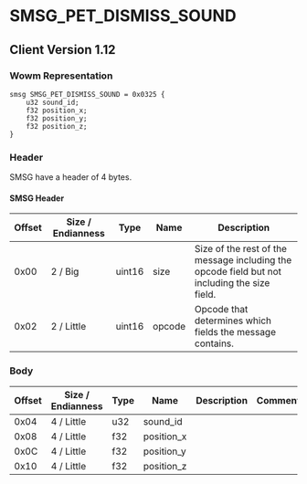 # SMSG_PET_DISMISS_SOUND

## Client Version 1.12

### Wowm Representation
```rust,ignore
smsg SMSG_PET_DISMISS_SOUND = 0x0325 {
    u32 sound_id;
    f32 position_x;
    f32 position_y;
    f32 position_z;
}
```
### Header

SMSG have a header of 4 bytes.

#### SMSG Header

| Offset | Size / Endianness | Type   | Name   | Description |
| ------ | ----------------- | ------ | ------ | ----------- |
| 0x00   | 2 / Big           | uint16 | size   | Size of the rest of the message including the opcode field but not including the size field.|
| 0x02   | 2 / Little        | uint16 | opcode | Opcode that determines which fields the message contains.|

### Body

| Offset | Size / Endianness | Type | Name | Description | Comment |
| ------ | ----------------- | ---- | ---- | ----------- | ------- |
| 0x04 | 4 / Little | u32 | sound_id |  |  |
| 0x08 | 4 / Little | f32 | position_x |  |  |
| 0x0C | 4 / Little | f32 | position_y |  |  |
| 0x10 | 4 / Little | f32 | position_z |  |  |


